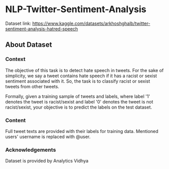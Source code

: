 # NLP-Twitter-Sentiment-Analysis

Dataset link: https://www.kaggle.com/datasets/arkhoshghalb/twitter-sentiment-analysis-hatred-speech

## About Dataset
### Context
The objective of this task is to detect hate speech in tweets. For the sake of simplicity, we say a tweet contains hate speech if it has a racist or sexist sentiment associated with it. So, the task is to classify racist or sexist tweets from other tweets.

Formally, given a training sample of tweets and labels, where label '1' denotes the tweet is racist/sexist and label '0' denotes the tweet is not racist/sexist, your objective is to predict the labels on the test dataset.

### Content
Full tweet texts are provided with their labels for training data.
Mentioned users' username is replaced with @user.

### Acknowledgements
Dataset is provided by Analytics Vidhya

